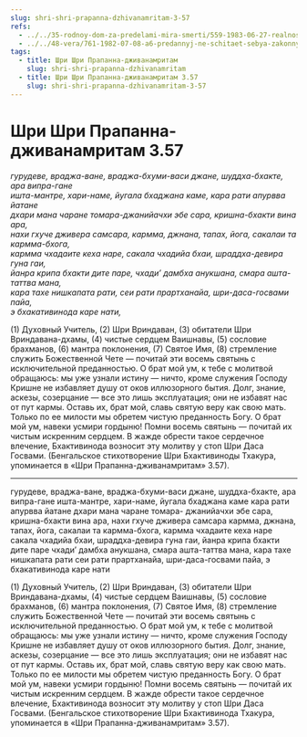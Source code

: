 ```yaml
---
slug: shri-shri-prapanna-dzhivanamritam-3-57
refs:
  - ../../35-rodnoy-dom-za-predelami-mira-smerti/559-1983-06-27-realnost-very-za-predelami-mira-smerti.md
  - ../../48-vera/761-1982-07-08-a6-predannyj-ne-schitaet-sebya-zakonnym-obladatelem-sokrovishh-mira-very.md
tags:
  - title: Шри Шри Прапанна-дживанамритам
    slug: shri-shri-prapanna-dzhivanamritam
  - title: Шри Шри Прапанна-дживанамритам 3.57
    slug: shri-shri-prapanna-dzhivanamritam-3-57
---
```


# Шри Шри Прапанна-дживанамритам 3.57

*гурудеве, враджа-ване, враджа-бхуми-васи джане, шуддха-бхакте, ара випра-гане*\
*ишта-мантре, хари-наме, йугала бхаджана каме, кара рати апурвва йатане*\
*дхари мана чаране томара-джанийачхи эбе сара, кришна-бхакти вина ара,*\
*нахи гхуче дживера самсара, кармма, джнана, тапах, йога, сакалаи та кармма-бхога,*\
*кармма чхадаите кеха наре, сакала чхадийа бхаи, шраддха-девира гуна гаи,*\
*йанра крипа бхакти дите паре, чхади’ дамбха анукшана, смара ашта-таттва мана,*\
*кара тахе нишкапата рати, сеи рати прартханайа, шри-даса-госвами пайа,*\
*э бхакативинода каре нати,*

(1) Духовный Учитель, (2) Шри Вриндаван, (3) обитатели Шри Вриндавана-дхамы, (4) чистые сердцем Ваишнавы, (5) сословие брахманов, (6) мантра поклонения, (7) Святое Имя, (8) стремление служить Божественной Чете — почитай эти восемь святынь с исключительной преданностью. О брат мой ум, к тебе с молитвой обращаюсь: мы уже узнали истину — ничто, кроме служения Господу Кришне не избавляет душу от оков иллюзорного бытия. Долг, знание, аскезы, созерцание — все это лишь эксплуатация; они не избавят нас от пут кармы. Оставь их, брат мой, славь святую веру как свою мать. Только по ее милости мы обретем чистую преданность Богу. О брат мой ум, навеки усмири гордыню! Помни восемь святынь — почитай их чистым искренним сердцем. В жажде обрести такое сердечное влечение, Бхактивинода возносит эту молитву у стоп Шри Даса Госвами. (Бенгальское стихотворение Шри Бхактивиноды Тхакура, упоминается в «Шри Прапанна-дживанамритам» 3.57).

---

гурудеве, враджа-ване, враджа-бхуми-васи джане, шуддха-бхакте, ара випра-гане
    ишта-мантре, хари-наме, йугала бхаджана каме кара рати апурвва йатане
    дхари мана чаране томара- джанийачхи эбе сара, кришна-бхакти вина ара,
    нахи гхуче дживера самсара кармма, джнана, тапах, йога, сакалаи та кармма-бхога,
    кармма чхадаите кеха наре сакала чхадийа бхаи, шраддха-девира гуна гаи,
    йанра крипа бхакти дите паре чхади’ дамбха анукшана, смара ашта-таттва мана,
    кара тахе нишкапата рати сеи рати прартханайа, шри-даса-госвами пайа, э бхакативинода каре нати

(1) Духовный Учитель, (2) Шри Вриндаван, (3) обитатели Шри Вриндавана-дхамы, (4) чистые сердцем Ваишнавы, (5) сословие брахманов, (6) мантра поклонения, (7) Святое Имя, (8) стремление служить Божественной Чете — почитай эти восемь святынь с исключительной преданностью. О брат мой ум, к тебе с молитвой обращаюсь: мы уже узнали истину — ничто, кроме служения Господу Кришне не избавляет душу от оков иллюзорного бытия. Долг, знание, аскезы, созерцание — все это лишь эксплуатация; они не избавят нас от пут кармы. Оставь их, брат мой, славь святую веру как свою мать. Только по ее милости мы обретем чистую преданность Богу. О брат мой ум, навеки усмири гордыню! Помни восемь святынь — почитай их чистым искренним сердцем. В жажде обрести такое сердечное влечение, Бхактивинода возносит эту молитву у стоп Шри Даса Госвами. (Бенгальское стихотворение Шри Бхактивинода Тхакура, упоминается в «Шри Прапанна-дживанамритам» 3.57).
